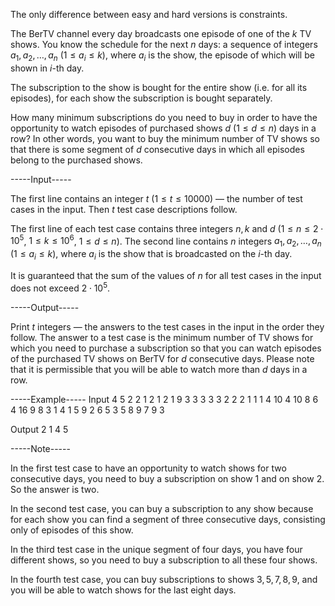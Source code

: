The only difference between easy and hard versions is constraints.

The BerTV channel every day broadcasts one episode of one of the $k$ TV shows. You know the schedule for the next $n$ days: a sequence of integers $a_1, a_2, \dots, a_n$ ($1 \le a_i \le k$), where $a_i$ is the show, the episode of which will be shown in $i$-th day.

The subscription to the show is bought for the entire show (i.e. for all its episodes), for each show the subscription is bought separately.

How many minimum subscriptions do you need to buy in order to have the opportunity to watch episodes of purchased shows $d$ ($1 \le d \le n$) days in a row? In other words, you want to buy the minimum number of TV shows so that there is some segment of $d$ consecutive days in which all episodes belong to the purchased shows.


-----Input-----

The first line contains an integer $t$ ($1 \le t \le 10000$) — the number of test cases in the input. Then $t$ test case descriptions follow.

The first line of each test case contains three integers $n, k$ and $d$ ($1 \le n \le 2\cdot10^5$, $1 \le k \le 10^6$, $1 \le d \le n$). The second line contains $n$ integers $a_1, a_2, \dots, a_n$ ($1 \le a_i \le k$), where $a_i$ is the show that is broadcasted on the $i$-th day.

It is guaranteed that the sum of the values ​​of $n$ for all test cases in the input does not exceed $2\cdot10^5$.


-----Output-----

Print $t$ integers — the answers to the test cases in the input in the order they follow. The answer to a test case is the minimum number of TV shows for which you need to purchase a subscription so that you can watch episodes of the purchased TV shows on BerTV for $d$ consecutive days. Please note that it is permissible that you will be able to watch more than $d$ days in a row.


-----Example-----
Input
4
5 2 2
1 2 1 2 1
9 3 3
3 3 3 2 2 2 1 1 1
4 10 4
10 8 6 4
16 9 8
3 1 4 1 5 9 2 6 5 3 5 8 9 7 9 3

Output
2
1
4
5



-----Note-----

In the first test case to have an opportunity to watch shows for two consecutive days, you need to buy a subscription on show $1$ and on show $2$. So the answer is two.

In the second test case, you can buy a subscription to any show because for each show you can find a segment of three consecutive days, consisting only of episodes of this show.

In the third test case in the unique segment of four days, you have four different shows, so you need to buy a subscription to all these four shows.

In the fourth test case, you can buy subscriptions to shows $3,5,7,8,9$, and you will be able to watch shows for the last eight days.

